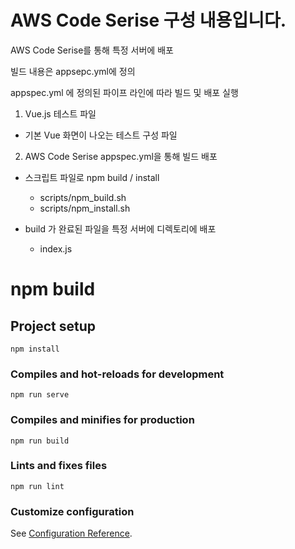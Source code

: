 # AWS Code Serise 구성 내용입니다.

AWS Code Serise를 통해 특정 서버에 배포 

빌드 내용은 appsepc.yml에 정의 

appspec.yml 에 정의된 파이프 라인에 따라 빌드 및 배포 실행 

1. Vue.js 테스트 파일 
- 기본 Vue 화면이 나오는 테스트 구성 파일

2. AWS Code Serise appspec.yml을 통해 빌드 배포 

- 스크립트 파일로 npm build / install 

  - scripts/npm_build.sh
  - scripts/npm_install.sh
  
- build 가 완료된 파일을 특정 서버에 디렉토리에 배포
  - index.js



# npm build 

## Project setup
```
npm install
```

### Compiles and hot-reloads for development
```
npm run serve
```

### Compiles and minifies for production
```
npm run build
```

### Lints and fixes files
```
npm run lint
```

### Customize configuration
See [Configuration Reference](https://cli.vuejs.org/config/).
